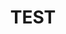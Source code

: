 ---
layout: post
title: TEST
categories: [blog]
tags: []
fullview: false
comments: true
published: true
outlink: 14
---